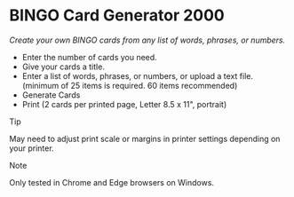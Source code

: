 # BINGO Card Generator 2000
_Create your own BINGO cards from any list of words, phrases, or numbers._

- Enter the number of cards you need.
- Give your cards a title.
- Enter a list of words, phrases, or numbers, or upload a text file. (minimum of 25 items is required. 60 items recommended)
- Generate Cards
- Print (2 cards per printed page, Letter 8.5 x 11", portrait)

> [!TIP]
> May need to adjust print scale or margins in printer settings depending on your printer.

> [!NOTE]
> Only tested in Chrome and Edge browsers on Windows.
